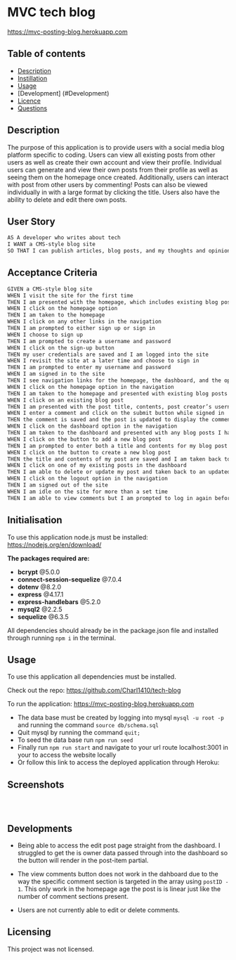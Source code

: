 # MVC tech blog 

https://mvc-posting-blog.herokuapp.com

 ## Table of contents

  * [Description](#Description)
  * [Instillation](#Instillation)
  * [Usage](#Usage)
  * [Development] (#Development)
  * [Licence](#License)
  * [Questions](#Questions)
  
## Description

The purpose of this application is to provide users with a social media blog platform specific to coding. Users can view all existing posts from other users as well as create their own account and view their profile. Individual users can generate and view their own posts from their profile as well as seeing them on the homepage once created. Additionally, users can interact with post from other users by commenting! Posts can also be viewed individually in with a large format by clicking the title. Users also have the ability to delete and edit there own posts.


## User Story

```md
AS A developer who writes about tech
I WANT a CMS-style blog site
SO THAT I can publish articles, blog posts, and my thoughts and opinions
```

## Acceptance Criteria

```md
GIVEN a CMS-style blog site
WHEN I visit the site for the first time
THEN I am presented with the homepage, which includes existing blog posts if any have been posted; navigation links for the homepage and the dashboard; and the option to log in
WHEN I click on the homepage option
THEN I am taken to the homepage
WHEN I click on any other links in the navigation
THEN I am prompted to either sign up or sign in
WHEN I choose to sign up
THEN I am prompted to create a username and password
WHEN I click on the sign-up button
THEN my user credentials are saved and I am logged into the site
WHEN I revisit the site at a later time and choose to sign in
THEN I am prompted to enter my username and password
WHEN I am signed in to the site
THEN I see navigation links for the homepage, the dashboard, and the option to log out
WHEN I click on the homepage option in the navigation
THEN I am taken to the homepage and presented with existing blog posts that include the post title and the date created
WHEN I click on an existing blog post
THEN I am presented with the post title, contents, post creator’s username, and date created for that post and have the option to leave a comment
WHEN I enter a comment and click on the submit button while signed in
THEN the comment is saved and the post is updated to display the comment, the comment creator’s username, and the date created
WHEN I click on the dashboard option in the navigation
THEN I am taken to the dashboard and presented with any blog posts I have already created and the option to add a new blog post
WHEN I click on the button to add a new blog post
THEN I am prompted to enter both a title and contents for my blog post
WHEN I click on the button to create a new blog post
THEN the title and contents of my post are saved and I am taken back to an updated dashboard with my new blog post
WHEN I click on one of my existing posts in the dashboard
THEN I am able to delete or update my post and taken back to an updated dashboard
WHEN I click on the logout option in the navigation
THEN I am signed out of the site
WHEN I am idle on the site for more than a set time
THEN I am able to view comments but I am prompted to log in again before I can add, update, or delete comments
```

## Initialisation
To use this application node.js must be installed: https://nodejs.org/en/download/ <br />

**The packages required are:**
 * **bcrypt**  @5.0.0
 * **connect-session-sequelize** @7.0.4 
 * **dotenv** @8.2.0 
* **express** @4.17.1 
* **express-handlebars** @5.2.0 
* **mysql2** @2.2.5 
* **sequelize** @6.3.5 

All dependencies should already be in the package.json file and installed through running ```npm i``` in the terminal.

## Usage
To use this application all dependencies must be installed. <br>

Check out the repo: https://github.com/Charl1410/tech-blog

To run the application: https://mvc-posting-blog.herokuapp.com

* The data base must be created by logging into mysql ```mysql -u root -p``` and running the command ```source db/schema.sql```
* Quit mysql by running the command ```quit;```
* To seed the data base run ```npm run seed```
* Finally run ```npm run start``` and navigate to your url route localhost:3001 in your to access the website locally 
* Or follow this link to access the deployed application through Heroku: 

## Screenshots 

![]()

![]()

![]()

## Developments 
* Being able to access the edit post page straight from the dashboard. I struggled to get the is owner data passed through into the dashboard so the button will render in the post-item partial. 

* The view comments button does not work in the dahboard due to the way the specific comment section is targeted in the array using `postID - 1`. This only work in the homepage age the post is is linear just like the number of comment sections present.

* Users are not currently able to edit or delete comments.


## Licensing 

This project was not licensed.